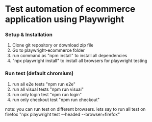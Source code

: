 # Test automation of ecommerce application using Playwright

### Setup & Installation

1. Clone git repository or download zip file
2. Go to playwright-ecommerce folder
3. run command as "npm install" to install all dependencies
4. "npx playwright install" to install all browsers for playwright testing

### Run test (default chromium)

1. run all e2e tests "npm run e2e"
2. run all visual tests "npm run visual"
3. run only login test "npm run login"
4. run only checkout test "npm run checkout"

note: you can run test on different browsers. lets say to run all test on firefox
"npx playwright test --headed --browser=firefox"
